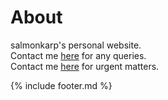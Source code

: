# About

salmonkarp's personal website. <br>
Contact me [here](garyaxelmuliyono@gmail.com) for any queries. <br>
Contact me [here](t.me/salmonkarp) for urgent matters.

{% include footer.md %}